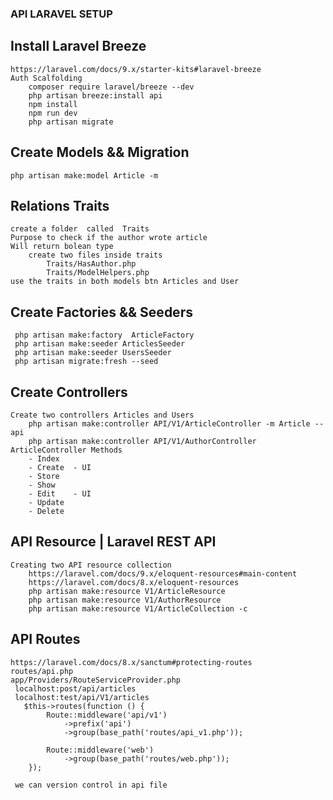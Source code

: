 
### API LARAVEL SETUP

## Install Laravel Breeze
    https://laravel.com/docs/9.x/starter-kits#laravel-breeze
    Auth Scalfolding
        composer require laravel/breeze --dev
        php artisan breeze:install api
        npm install
        npm run dev
        php artisan migrate

## Create Models && Migration          
    php artisan make:model Article -m

## Relations Traits
    create a folder  called  Traits
    Purpose to check if the author wrote article
    Will return bolean type
        create two files inside traits
            Traits/HasAuthor.php
            Traits/ModelHelpers.php
    use the traits in both models btn Articles and User

## Create Factories && Seeders 
     php artisan make:factory  ArticleFactory
     php artisan make:seeder ArticlesSeeder
     php artisan make:seeder UsersSeeder
     php artisan migrate:fresh --seed

## Create Controllers 
    Create two controllers Articles and Users
        php artisan make:controller API/V1/ArticleController -m Article --api
        php artisan make:controller API/V1/AuthorController
    ArticleController Methods
        - Index
        - Create  - UI
        - Store
        - Show
        - Edit    - UI
        - Update
        - Delete
## API Resource | Laravel REST API
    Creating two API resource collection 
        https://laravel.com/docs/9.x/eloquent-resources#main-content
        https://laravel.com/docs/8.x/eloquent-resources
        php artisan make:resource V1/ArticleResource
        php artisan make:resource V1/AuthorResource
        php artisan make:resource V1/ArticleCollection -c

## API Routes
    https://laravel.com/docs/8.x/sanctum#protecting-routes
    routes/api.php
    app/Providers/RouteServiceProvider.php
     localhost:post/api/articles
     localhost:test/api/V1/articles
       $this->routes(function () {
            Route::middleware('api/v1')
                ->prefix('api')
                ->group(base_path('routes/api_v1.php'));

            Route::middleware('web')
                ->group(base_path('routes/web.php'));
        });

     we can version control in api file
